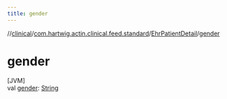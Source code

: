 ```yaml
---
title: gender
---
```

//[clinical](../../../index.html)/[com.hartwig.actin.clinical.feed.standard](../index.html)/[EhrPatientDetail](index.html)/[gender](gender.html)



# gender



[JVM]\
val [gender](gender.html): [String](https://kotlinlang.org/api/latest/jvm/stdlib/kotlin/-string/index.html)




